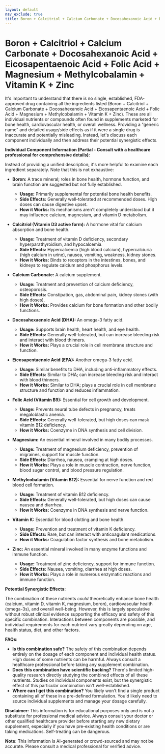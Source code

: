 ```yaml
---
layout: default
nav_exclude: true
title: Boron + Calcitriol + Calcium Carbonate + Docosahexanoic Acid + Eicosapentaenoic Acid + Folic Acid + Magnesium + Methylcobalamin + Vitamin K + Zinc
---
```


# Boron + Calcitriol + Calcium Carbonate + Docosahexanoic Acid + Eicosapentaenoic Acid + Folic Acid + Magnesium + Methylcobalamin + Vitamin K + Zinc

It's important to understand that there is no single, established, FDA-approved drug containing all the ingredients listed (Boron + Calcitriol + Calcium Carbonate + Docosahexanoic Acid + Eicosapentaenoic Acid + Folic Acid + Magnesium + Methylcobalamin + Vitamin K + Zinc).  These are all individual nutrients or compounds often found in supplements marketed for bone health, cardiovascular health, or overall wellness.  Providing a "generic name" and detailed usage/side effects as if it were a single drug is inaccurate and potentially misleading.  Instead, let's discuss each component individually and then address their potential synergistic effects.

**Individual Component Information (Partial - Consult with a healthcare professional for comprehensive details):**

Instead of providing a unified description, it's more helpful to examine each ingredient separately.  Note that this is not exhaustive:


* **Boron:**  A trace mineral; roles in bone health, hormone function, and brain function are suggested but not fully established.
    * **Usage:** Primarily supplemental for potential bone health benefits.
    * **Side Effects:** Generally well-tolerated at recommended doses.  High doses can cause digestive upset.
    * **How it Works:**  Its mechanisms aren't completely understood but it may influence calcium, magnesium, and vitamin D metabolism.

* **Calcitriol (Vitamin D3 active form):** A hormone vital for calcium absorption and bone health.
    * **Usage:** Treatment of vitamin D deficiency, secondary hyperparathyroidism, and hypocalcemia.
    * **Side Effects:** Hypercalcemia (high blood calcium), hypercalciuria (high calcium in urine), nausea, vomiting, weakness, kidney stones.
    * **How it Works:**  Binds to receptors in the intestines, bones, and kidneys to regulate calcium and phosphorus levels.

* **Calcium Carbonate:** A calcium supplement.
    * **Usage:** Treatment and prevention of calcium deficiency, osteoporosis.
    * **Side Effects:** Constipation, gas, abdominal pain, kidney stones (with high doses).
    * **How it Works:** Provides calcium for bone formation and other bodily functions.

* **Docosahexaenoic Acid (DHA):** An omega-3 fatty acid.
    * **Usage:**  Supports brain health, heart health, and eye health.
    * **Side Effects:**  Generally well-tolerated, but can increase bleeding risk and interact with blood thinners.
    * **How it Works:**  Plays a crucial role in cell membrane structure and function.

* **Eicosapentaenoic Acid (EPA):** Another omega-3 fatty acid.
    * **Usage:**  Similar benefits to DHA, including anti-inflammatory effects.
    * **Side Effects:** Similar to DHA; can increase bleeding risk and interact with blood thinners.
    * **How it Works:**  Similar to DHA; plays a crucial role in cell membrane structure and function and reduces inflammation.


* **Folic Acid (Vitamin B9):**  Essential for cell growth and development.
    * **Usage:** Prevents neural tube defects in pregnancy, treats megaloblastic anemia.
    * **Side Effects:** Generally well-tolerated, but high doses can mask vitamin B12 deficiency.
    * **How it Works:**  Coenzyme in DNA synthesis and cell division.

* **Magnesium:**  An essential mineral involved in many bodily processes.
    * **Usage:**  Treatment of magnesium deficiency, prevention of migraines, support for muscle function.
    * **Side Effects:** Diarrhea, nausea, cramping at high doses.
    * **How it Works:**  Plays a role in muscle contraction, nerve function, blood sugar control, and blood pressure regulation.

* **Methylcobalamin (Vitamin B12):**  Essential for nerve function and red blood cell formation.
    * **Usage:** Treatment of vitamin B12 deficiency.
    * **Side Effects:** Generally well-tolerated, but high doses can cause nausea and diarrhea.
    * **How it Works:**  Coenzyme in DNA synthesis and nerve function.

* **Vitamin K:**  Essential for blood clotting and bone health.
    * **Usage:** Prevention and treatment of vitamin K deficiency.
    * **Side Effects:**  Rare, but can interact with anticoagulant medications.
    * **How it Works:**  Coagulation factor synthesis and bone metabolism.

* **Zinc:**  An essential mineral involved in many enzyme functions and immune function.
    * **Usage:** Treatment of zinc deficiency, support for immune function.
    * **Side Effects:**  Nausea, vomiting, diarrhea at high doses.
    * **How it Works:**  Plays a role in numerous enzymatic reactions and immune function.


**Potential Synergistic Effects:**

The combination of these nutrients *could* theoretically enhance bone health (calcium, vitamin D, vitamin K, magnesium, boron), cardiovascular health (omega-3s), and overall well-being. However, this is largely speculative without robust clinical evidence supporting the efficacy and safety of this specific combination.  Interactions between components are possible, and individual requirements for each nutrient vary greatly depending on age, health status, diet, and other factors.


**FAQs:**

* **Is this combination safe?**  The safety of this combination depends entirely on the dosage of each component and individual health status.  High doses of some nutrients can be harmful.  Always consult a healthcare professional before taking any supplement combination.
* **Does this combination have scientific backing?** There's limited high-quality research directly studying the combined effects of all these nutrients.  Studies on individual components exist, but the synergistic effect of this particular combination isn't well-established.
* **Where can I get this combination?**  You likely won't find a single product containing all of these in a pre-defined formulation.  You'd likely need to source individual supplements and manage your dosage carefully.


**Disclaimer:** This information is for educational purposes only and is not a substitute for professional medical advice. Always consult your doctor or other qualified healthcare provider before starting any new dietary supplement, especially if you have pre-existing health conditions or are taking medications.  Self-treating can be dangerous.


**Note:** This information is AI-generated or crowd-sourced and may not be accurate. Please consult a medical professional for verified advice.